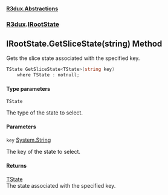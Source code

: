 #### [R3dux.Abstractions](R3dux.Abstractions.md 'R3dux.Abstractions')
### [R3dux](R3dux.Abstractions.md#R3dux 'R3dux').[IRootState](IRootState.md 'R3dux.IRootState')

## IRootState.GetSliceState<TState>(string) Method

Gets the slice state associated with the specified key.

```csharp
TState GetSliceState<TState>(string key)
    where TState : notnull;
```
#### Type parameters

<a name='R3dux.IRootState.GetSliceState_TState_(string).TState'></a>

`TState`

The type of the state to select.
#### Parameters

<a name='R3dux.IRootState.GetSliceState_TState_(string).key'></a>

`key` [System.String](https://docs.microsoft.com/en-us/dotnet/api/System.String 'System.String')

The key of the state to select.

#### Returns
[TState](IRootState.GetSliceState_TState_(string).md#R3dux.IRootState.GetSliceState_TState_(string).TState 'R3dux.IRootState.GetSliceState<TState>(string).TState')  
The state associated with the specified key.